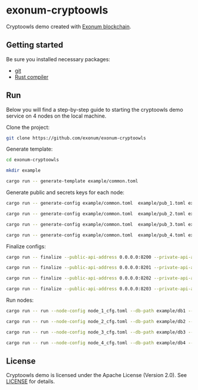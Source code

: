 # exonum-cryptoowls

Cryptoowls demo created with [Exonum blockchain](https://github.com/exonum/exonum).

## Getting started

Be sure you installed necessary packages:

* [git](https://git-scm.com/downloads)
* [Rust compiler](https://rustup.rs/)

## Run

Below you will find a step-by-step guide to starting the cryptoowls demo
service on 4 nodes on the local machine.

Clone the project:

```sh
git clone https://github.com/exonum/exonum-cryptoowls

```

Generate template:

```sh
cd exonum-cryptoowls

mkdir example

cargo run -- generate-template example/common.toml
```

Generate public and secrets keys for each node:

```sh
cargo run -- generate-config example/common.toml  example/pub_1.toml example/sec_1.toml --peer-addr 127.0.0.1:6331

cargo run -- generate-config example/common.toml  example/pub_2.toml example/sec_2.toml --peer-addr 127.0.0.1:6332

cargo run -- generate-config example/common.toml  example/pub_3.toml example/sec_3.toml --peer-addr 127.0.0.1:6333

cargo run -- generate-config example/common.toml  example/pub_4.toml example/sec_4.toml --peer-addr 127.0.0.1:6334
```

Finalize configs:

```sh
cargo run -- finalize --public-api-address 0.0.0.0:8200 --private-api-address 0.0.0.0:8091 example/sec_1.toml node_1_cfg.toml --public-configs example/pub_1.toml example/pub_2.toml example/pub_3.toml example/pub_4.toml

cargo run -- finalize --public-api-address 0.0.0.0:8201 --private-api-address 0.0.0.0:8092 example/sec_2.toml node_2_cfg.toml --public-configs example/pub_1.toml example/pub_2.toml example/pub_3.toml example/pub_4.toml

cargo run -- finalize --public-api-address 0.0.0.0:8202 --private-api-address 0.0.0.0:8093 example/sec_3.toml node_3_cfg.toml --public-configs example/pub_1.toml example/pub_2.toml example/pub_3.toml example/pub_4.toml

cargo run -- finalize --public-api-address 0.0.0.0:8203 --private-api-address 0.0.0.0:8094 example/sec_4.toml node_4_cfg.toml --public-configs example/pub_1.toml example/pub_2.toml example/pub_3.toml example/pub_4.toml
```

Run nodes:

```sh
cargo run -- run --node-config node_1_cfg.toml --db-path example/db1 --public-api-address 0.0.0.0:8200

cargo run -- run --node-config node_2_cfg.toml --db-path example/db2 --public-api-address 0.0.0.0:8201

cargo run -- run --node-config node_3_cfg.toml --db-path example/db3 --public-api-address 0.0.0.0:8202

cargo run -- run --node-config node_4_cfg.toml --db-path example/db4 --public-api-address 0.0.0.0:8203
```

## License

Cryptoowls demo is licensed under the Apache License (Version 2.0).
See [LICENSE](LICENSE) for details.
